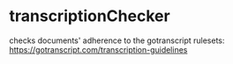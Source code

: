 # transcriptionChecker

checks documents' adherence to the gotranscript rulesets: https://gotranscript.com/transcription-guidelines
